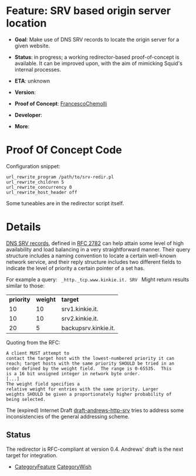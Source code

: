 # Feature: SRV based origin server location

  - **Goal**: Make use of DNS SRV records to locate the origin server
    for a given website.

  - **Status**: in progress; a working redirector-based proof-of-concept
    is available. It can be improved upon, with the aim of mimicking
    Squid's internal processes.

  - **ETA**: unknown

  - **Version**:

  - **Proof of Concept**:
    [FrancescoChemolli](/FrancescoChemolli)

  - **Developer**:

  - **More**:

# Proof Of Concept Code

Configuration snippet:

    url_rewrite_program /path/to/srv-redir.pl
    url_rewrite_children 5
    url_rewrite_concurrency 0
    url_rewrite_host_header off

Some tuneables are in the redirector script itself.

# Details

[DNS SRV records](http://en.wikipedia.org/wiki/SRV_record), defined in
[RFC 2782](http://www.ietf.org/rfc/rfc2782.txt) can help attain some
level of high availability and load balancing in a very straightforward
manner. Their query structure includes a naming convention to locate a
certain well-known network service, and their reply structure includes
two different fields to indicate the level of priority a certain pointer
of a set has.

For example a query: `  _http._tcp.www.kinkie.it. SRV  ` Might return
results similar to those:

|              |            |                      |
| ------------ | ---------- | -------------------- |
| **priority** | **weight** | **target**           |
| 10           | 10         | srv1.kinkie.it.      |
| 10           | 10         | srv2.kinkie.it.      |
| 20           | 5          | backupsrv.kinkie.it. |

Quoting from the RFC:

    A client MUST attempt to
    contact the target host with the lowest-numbered priority it can
    reach; target hosts with the same priority SHOULD be tried in an
    order defined by the weight field.  The range is 0-65535.  This
    is a 16 bit unsigned integer in network byte order.
    [...]
    The weight field specifies a
    relative weight for entries with the same priority. Larger
    weights SHOULD be given a proportionately higher probability of
    being selected.

The (expired) Internet Draft
[draft-andrews-http-srv](http://tools.ietf.org/html/draft-andrews-http-srv)
tries to address some inconsistencies of the general addressing scheme.

## Status

The redirector is RFC-compliant at version 0.4. Andrews' draft is the
next target for integration.

  - [CategoryFeature](/CategoryFeature)
    [CategoryWish](/CategoryWish)
